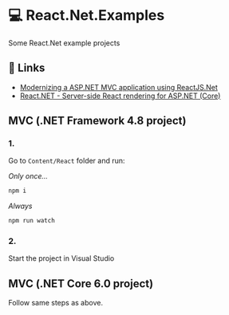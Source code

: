 # :computer: React.Net.Examples
Some React.Net example projects

## :memo: Links
* [Modernizing a ASP.NET MVC application using ReactJS.Net](https://mstack.nl/blog/20230422-react.net/)
* [React.NET - Server-side React rendering for ASP.NET (Core)](https://reactjs.net/)

## MVC (.NET Framework 4.8 project)

### 1.
Go to `Content/React` folder and run:

*Only once...*
``` cmd
npm i

```


*Always*
``` cmd
npm run watch

```


### 2.
Start the project in Visual Studio


## MVC (.NET Core 6.0 project)
Follow same steps as above.